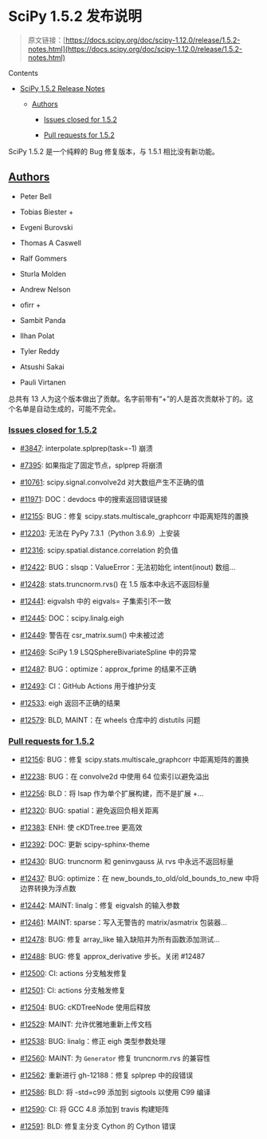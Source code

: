 # SciPy 1.5.2 发布说明

> 原文链接：[https://docs.scipy.org/doc/scipy-1.12.0/release/1.5.2-notes.html](https://docs.scipy.org/doc/scipy-1.12.0/release/1.5.2-notes.html)

Contents

+   [SciPy 1.5.2 Release Notes](#scipy-1-5-2-release-notes)

    +   [Authors](#authors)

        +   [Issues closed for 1.5.2](#issues-closed-for-1-5-2)

        +   [Pull requests for 1.5.2](#pull-requests-for-1-5-2)

SciPy 1.5.2 是一个纯粹的 Bug 修复版本，与 1.5.1 相比没有新功能。

## [Authors](#id2)

+   Peter Bell

+   Tobias Biester +

+   Evgeni Burovski

+   Thomas A Caswell

+   Ralf Gommers

+   Sturla Molden

+   Andrew Nelson

+   ofirr +

+   Sambit Panda

+   Ilhan Polat

+   Tyler Reddy

+   Atsushi Sakai

+   Pauli Virtanen

总共有 13 人为这个版本做出了贡献。名字前带有“+”的人是首次贡献补丁的。这个名单是自动生成的，可能不完全。

### [Issues closed for 1.5.2](#id3)

+   [#3847](https://github.com/scipy/scipy/issues/3847): interpolate.splprep(task=-1) 崩溃

+   [#7395](https://github.com/scipy/scipy/issues/7395): 如果指定了固定节点，splprep 将崩溃

+   [#10761](https://github.com/scipy/scipy/issues/10761): scipy.signal.convolve2d 对大数组产生不正确的值

+   [#11971](https://github.com/scipy/scipy/issues/11971): DOC：devdocs 中的搜索返回错误链接

+   [#12155](https://github.com/scipy/scipy/issues/12155): BUG：修复 scipy.stats.multiscale_graphcorr 中距离矩阵的置换

+   [#12203](https://github.com/scipy/scipy/issues/12203): 无法在 PyPy 7.3.1（Python 3.6.9）上安装

+   [#12316](https://github.com/scipy/scipy/issues/12316): scipy.spatial.distance.correlation 的负值

+   [#12422](https://github.com/scipy/scipy/issues/12422): BUG：slsqp：ValueError：无法初始化 intent(inout) 数组…

+   [#12428](https://github.com/scipy/scipy/issues/12428): stats.truncnorm.rvs() 在 1.5 版本中永远不返回标量

+   [#12441](https://github.com/scipy/scipy/issues/12441): eigvalsh 中的 eigvals= 子集索引不一致

+   [#12445](https://github.com/scipy/scipy/issues/12445): DOC：scipy.linalg.eigh

+   [#12449](https://github.com/scipy/scipy/issues/12449): 警告在 csr_matrix.sum() 中未被过滤

+   [#12469](https://github.com/scipy/scipy/issues/12469): SciPy 1.9 LSQSphereBivariateSpline 中的异常

+   [#12487](https://github.com/scipy/scipy/issues/12487): BUG：optimize：approx_fprime 的结果不正确

+   [#12493](https://github.com/scipy/scipy/issues/12493): CI：GitHub Actions 用于维护分支

+   [#12533](https://github.com/scipy/scipy/issues/12533): eigh 返回不正确的结果

+   [#12579](https://github.com/scipy/scipy/issues/12579): BLD, MAINT：在 wheels 仓库中的 distutils 问题

### [Pull requests for 1.5.2](#id4)

+   [#12156](https://github.com/scipy/scipy/pull/12156): BUG：修复 scipy.stats.multiscale_graphcorr 中距离矩阵的置换

+   [#12238](https://github.com/scipy/scipy/pull/12238): BUG：在 convolve2d 中使用 64 位索引以避免溢出

+   [#12256](https://github.com/scipy/scipy/pull/12256): BLD：将 lsap 作为单个扩展构建，而不是扩展 +…

+   [#12320](https://github.com/scipy/scipy/pull/12320): BUG: spatial：避免返回负相关距离

+   [#12383](https://github.com/scipy/scipy/pull/12383): ENH: 使 cKDTree.tree 更高效

+   [#12392](https://github.com/scipy/scipy/pull/12392): DOC: 更新 scipy-sphinx-theme

+   [#12430](https://github.com/scipy/scipy/pull/12430): BUG: truncnorm 和 geninvgauss 从 rvs 中永远不返回标量

+   [#12437](https://github.com/scipy/scipy/pull/12437): BUG: optimize：在 new_bounds_to_old/old_bounds_to_new 中将边界转换为浮点数

+   [#12442](https://github.com/scipy/scipy/pull/12442): MAINT: linalg：修复 eigvalsh 的输入参数

+   [#12461](https://github.com/scipy/scipy/pull/12461): MAINT: sparse：写入无警告的 matrix/asmatrix 包装器…

+   [#12478](https://github.com/scipy/scipy/pull/12478): BUG: 修复 array_like 输入缺陷并为所有函数添加测试…

+   [#12488](https://github.com/scipy/scipy/pull/12488): BUG: 修复 approx_derivative 步长。关闭 #12487

+   [#12500](https://github.com/scipy/scipy/pull/12500): CI: actions 分支触发修复

+   [#12501](https://github.com/scipy/scipy/pull/12501): CI: actions 分支触发修复

+   [#12504](https://github.com/scipy/scipy/pull/12504): BUG: cKDTreeNode 使用后释放

+   [#12529](https://github.com/scipy/scipy/pull/12529): MAINT: 允许优雅地重新上传文档

+   [#12538](https://github.com/scipy/scipy/pull/12538): BUG: linalg：修正 eigh 类型参数处理

+   [#12560](https://github.com/scipy/scipy/pull/12560): MAINT: 为 `Generator` 修复 truncnorm.rvs 的兼容性

+   [#12562](https://github.com/scipy/scipy/pull/12562): 重新进行 gh-12188：修复 splprep 中的段错误

+   [#12586](https://github.com/scipy/scipy/pull/12586): BLD: 将 -std=c99 添加到 sigtools 以使用 C99 编译

+   [#12590](https://github.com/scipy/scipy/pull/12590): CI: 将 GCC 4.8 添加到 travis 构建矩阵

+   [#12591](https://github.com/scipy/scipy/pull/12591): BLD: 修复主分支 Cython 的 Cython 错误
